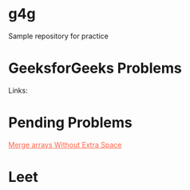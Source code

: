 # g4g
Sample repository for practice

# GeeksforGeeks Problems
Links:

# Pending Problems
<a class="pending" href="https://practice.geeksforgeeks.org/problems/merge-two-sorted-arrays-1587115620/1" style="color:Tomato;">Merge arrays Without Extra Space </a>

# Leet
